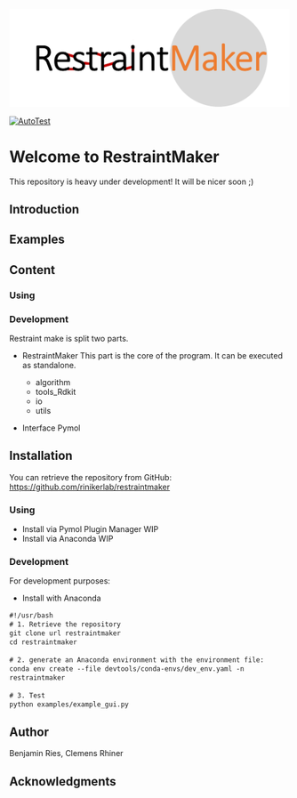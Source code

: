 ![Logo here](.img/RestraintMaker_logo_withBackground.png)

[//]: # (Badges)
[![AutoTest](https://github.com/rinikerlab/restraintmaker/actions/workflows/autoTest.yml/badge.svg)](https://github.com/rinikerlab/restraintmaker/actions/workflows/autoTest.yml)


# Welcome to RestraintMaker

This repository is heavy under development! It will be nicer soon ;)

## Introduction

## Examples

## Content

### Using

### Development
Restraint make is split two parts.
* RestraintMaker
  This part is the core of the program. It can be executed as standalone.
    * algorithm
    * tools_Rdkit
    * io
    * utils
    
* Interface Pymol
    
## Installation
You can retrieve the repository from GitHub:
https://github.com/rinikerlab/restraintmaker

### Using
  * Install via Pymol Plugin Manager
    WIP
  * Install via Anaconda
    WIP

### Development
  For development purposes: 
   * Install with Anaconda
   
    #!/usr/bash
    # 1. Retrieve the repository
    git clone url restraintmaker
    cd restraintmaker
        
    # 2. generate an Anaconda environment with the environment file:       
    conda env create --file devtools/conda-envs/dev_env.yaml -n restraintmaker
        
    # 3. Test    
    python examples/example_gui.py
       

## Author
Benjamin Ries,
Clemens Rhiner
    
## Acknowledgments
